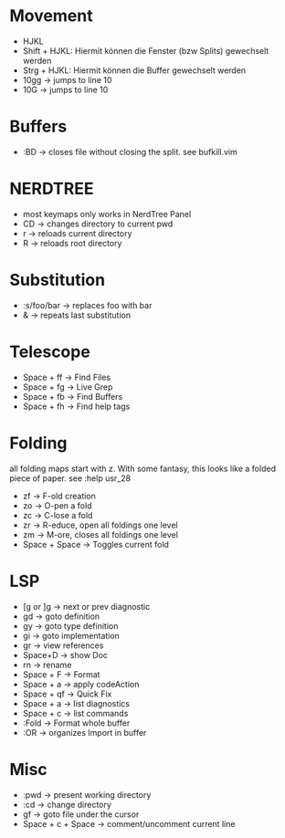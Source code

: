 # Movement
* HJKL
* Shift + HJKL: Hiermit können  die Fenster (bzw Splits) gewechselt werden
* Strg  + HJKL: Hiermit können die Buffer gewechselt werden
* 10gg -> jumps to line 10
* 10G -> jumps to line 10

# Buffers
* :BD -> closes file without closing the split. see bufkill.vim

# NERDTREE
* most keymaps only works in NerdTree Panel
* CD -> changes directory to current pwd
* r -> reloads current directory
* R -> reloads root directory

# Substitution
* \:s/foo/bar -> replaces foo with bar
* & -> repeats last substitution

# Telescope
* Space + ff -> Find Files
* Space + fg -> Live Grep
* Space + fb -> Find Buffers
* Space + fh -> Find help tags

# Folding
all folding maps start with z. With some fantasy, this looks like a folded piece of paper. see :help usr_28
* zf -> F-old creation
* zo -> O-pen a fold
* zc -> C-lose a fold
* zr -> R-educe, open all foldings one level
* zm -> M-ore, closes all foldings one level
* Space + Space -> Toggles current fold

# LSP
* [g or ]g -> next or prev diagnostic
* gd -> goto definition
* gy -> goto type definition
* gi -> goto implementation
* gr -> view references
* Space+D -> show Doc
* rn -> rename
* Space + F -> Format
* Space + a -> apply codeAction
* Space + qf -> Quick Fix
* Space + a -> list diagnostics
* Space + c -> list commands
* :Fold -> Format whole buffer
* :OR -> organizes Import in buffer

# Misc
* :pwd -> present working directory
* :cd -> change directory
* gf -> goto file under the cursor
* Space + c + Space -> comment/uncomment current line
